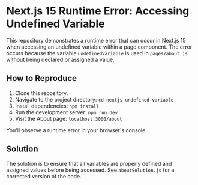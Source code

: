 # Next.js 15 Runtime Error: Accessing Undefined Variable

This repository demonstrates a runtime error that can occur in Next.js 15 when accessing an undefined variable within a page component.  The error occurs because the variable `undefinedVariable` is used in `pages/about.js` without being declared or assigned a value.

## How to Reproduce

1. Clone this repository.
2. Navigate to the project directory: `cd nextjs-undefined-variable`
3. Install dependencies: `npm install`
4. Run the development server: `npm run dev`
5. Visit the About page: `localhost:3000/about`

You'll observe a runtime error in your browser's console.

## Solution

The solution is to ensure that all variables are properly defined and assigned values before being accessed.  See `aboutSolution.js` for a corrected version of the code.